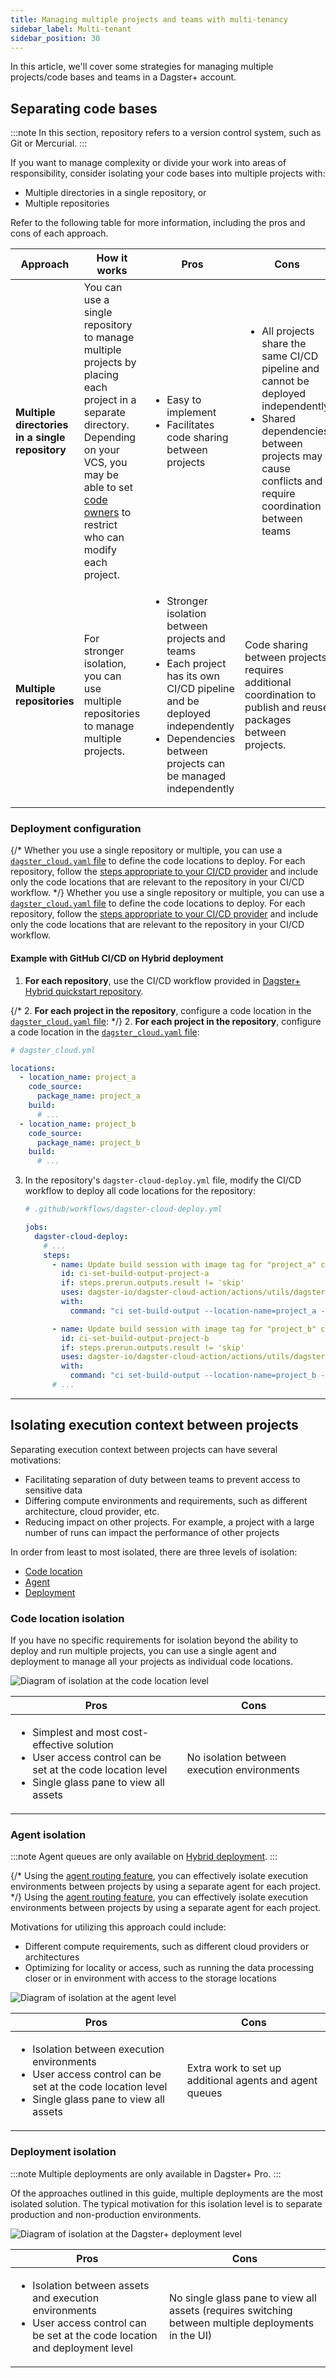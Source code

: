 ```yaml
---
title: Managing multiple projects and teams with multi-tenancy
sidebar_label: Multi-tenant
sidebar_position: 30
---
```


In this article, we'll cover some strategies for managing multiple projects/code bases and teams in a Dagster+ account.

## Separating code bases

:::note
In this section, repository refers to a version control system, such as Git or Mercurial.
:::

If you want to manage complexity or divide your work into areas of responsibility, consider isolating your code bases into multiple projects with:

- Multiple directories in a single repository, or
- Multiple repositories

Refer to the following table for more information, including the pros and cons of each approach.

| **Approach**  | **How it works** | **Pros** | **Cons** |
|---------------|------------------|----------|----------|
| **Multiple directories in a single repository** | You can use a single repository to manage multiple projects by placing each project in a separate directory. Depending on your VCS, you may be able to set [code owners](https://docs.github.com/en/repositories/managing-your-repositorys-settings-and-features/customizing-your-repository/about-code-owners) to restrict who can modify each project.  | <ul><li>Easy to implement</li><li>Facilitates code sharing between projects</li></ul> | <ul><li>All projects share the same CI/CD pipeline and cannot be deployed independently</li><li>Shared dependencies between projects may cause conflicts and require coordination between teams</li></ul> |
| **Multiple repositories** | For stronger isolation, you can use multiple repositories to manage multiple projects. | <ul><li>Stronger isolation between projects and teams</li><li>Each project has its own CI/CD pipeline and be deployed independently</li><li>Dependencies between projects can be managed independently</li></ul>  |  Code sharing between projects requires additional coordination to publish and reuse packages between projects. |

### Deployment configuration

{/* Whether you use a single repository or multiple, you can use a [`dagster_cloud.yaml` file](/dagster-plus/managing-deployments/dagster-cloud-yaml) to define the code locations to deploy. For each repository, follow the [steps appropriate to your CI/CD provider](/dagster-plus/getting-started#step-4-configure-cicd-for-your-project) and include only the code locations that are relevant to the repository in your CI/CD workflow. */}
Whether you use a single repository or multiple, you can use a [`dagster_cloud.yaml` file](/todo) to define the code locations to deploy. For each repository, follow the [steps appropriate to your CI/CD provider](/todo) and include only the code locations that are relevant to the repository in your CI/CD workflow.

#### Example with GitHub CI/CD on Hybrid deployment

1. **For each repository**, use the CI/CD workflow provided in [Dagster+ Hybrid quickstart repository](https://github.com/dagster-io/dagster-cloud-hybrid-quickstart/blob/main/.github/workflows/dagster-cloud-deploy.yml).

{/* 2. **For each project in the repository**, configure a code location in the [`dagster_cloud.yaml` file](/dagster-plus/managing-deployments/dagster-cloud-yaml): */}
2. **For each project in the repository**, configure a code location in the [`dagster_cloud.yaml` file](/todo):

   ```yaml
   # dagster_cloud.yml

   locations:
     - location_name: project_a
       code_source:
         package_name: project_a
       build:
         # ...
     - location_name: project_b
       code_source:
         package_name: project_b
       build:
         # ...
   ```

3. In the repository's `dagster-cloud-deploy.yml` file, modify the CI/CD workflow to deploy all code locations for the repository:

   ```yaml
   # .github/workflows/dagster-cloud-deploy.yml

   jobs:
     dagster-cloud-deploy:
       # ...
       steps:
         - name: Update build session with image tag for "project_a" code location
           id: ci-set-build-output-project-a
           if: steps.prerun.outputs.result != 'skip'
           uses: dagster-io/dagster-cloud-action/actions/utils/dagster-cloud-cli@v0.1
           with:
             command: "ci set-build-output --location-name=project_a --image-tag=$IMAGE_TAG"

         - name: Update build session with image tag for "project_b" code location
           id: ci-set-build-output-project-b
           if: steps.prerun.outputs.result != 'skip'
           uses: dagster-io/dagster-cloud-action/actions/utils/dagster-cloud-cli@v0.1
           with:
             command: "ci set-build-output --location-name=project_b --image-tag=$IMAGE_TAG"
         # ...
   ```

---

## Isolating execution context between projects

Separating execution context between projects can have several motivations:

- Facilitating separation of duty between teams to prevent access to sensitive data
- Differing compute environments and requirements, such as different architecture, cloud provider, etc.
- Reducing impact on other projects. For example, a project with a large number of runs can impact the performance of other projects

In order from least to most isolated, there are three levels of isolation:

- [Code location](#code-location-isolation)
- [Agent](#agent-isolation)
- [Deployment](#deployment-isolation)

### Code location isolation

If you have no specific requirements for isolation beyond the ability to deploy and run multiple projects, you can use a single agent and deployment to manage all your projects as individual code locations.

![Diagram of isolation at the code location level](/images/dagster-cloud/managing-deployments/isolation-level-code-locations.png)

| **Pros** | **Cons** |
|----------|----------|
| <ul><li>Simplest and most cost-effective solution</li><li>User access control can be set at the code location level</li><li>Single glass pane to view all assets</li></ul> | No isolation between execution environments |

### Agent isolation

:::note
Agent queues are only available on [Hybrid deployment](/dagster-plus/deployment/deployment-types/hybrid/).
:::

{/* Using the [agent routing feature](/dagster-plus/deployment/agents/running-multiple-agents#routing-requests-to-specific-agents), you can effectively isolate execution environments between projects by using a separate agent for each project. */}
Using the [agent routing feature](/todo), you can effectively isolate execution environments between projects by using a separate agent for each project.

Motivations for utilizing this approach could include:

- Different compute requirements, such as different cloud providers or architectures
- Optimizing for locality or access, such as running the data processing closer or in environment with access to the storage locations

![Diagram of isolation at the agent level](/images/dagster-cloud/managing-deployments/isolation-level-agents.png)

| **Pros** | **Cons** |
|----------|----------|
| <ul><li>Isolation between execution environments</li><li>User access control can be set at the code location level</li><li>Single glass pane to view all assets</li></ul> | Extra work to set up additional agents and agent queues |

### Deployment isolation

:::note
Multiple deployments are only available in Dagster+ Pro.
:::

Of the approaches outlined in this guide, multiple deployments are the most isolated solution. The typical motivation for this isolation level is to separate production and non-production environments.

![Diagram of isolation at the Dagster+ deployment level](/images/dagster-cloud/managing-deployments/isolation-level-deployments.png)

| **Pros** | **Cons** |
|----------|----------|
| <ul><li>Isolation between assets and execution environments</li><li>User access control can be set at the code location and deployment level</li></ul> | No single glass pane to view all assets (requires switching between multiple deployments in the UI) |
